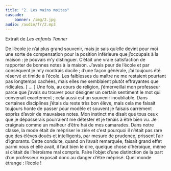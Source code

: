 ```yaml
---
title: "2. Les mains moites"
cascade:
    banner: /img/2.jpg
audio: /audio/fr/2.mp3
---
```


Extrait de *Les enfants Tanner*

De l’école je n’ai plus grand souvenir, mais je sais qu’elle
devint pour moi une sorte de compensation pour la position
inférieure que j’occupais à la maison : je pouvais m’y distinguer.
C’était une vraie satisfaction de rapporter de bonnes notes à la
maison. J’avais peur de l’école et par conséquent je m’y montrais
docile ; d’une façon générale, j’ai toujours été réservé et timide
à l’école. Les faiblesses du maître ne me restaient pourtant pas
longtemps cachées, mais elles me semblaient plutôt effrayantes
que ridicules. [ ... ] Une fois, au cours de religion, j’émerveillai
mon professeur parce que j’avais su trouver pour désigner un
certain sentiment le mot qui convenait exactement ; cela aussi
est un souvenir inoubliable. Dans certaines disciplines j’étais du
reste très bon élève, mais cela me faisait toujours honte de passer pour modèle et souvent je faisais carrément exprès d’avoir
de mauvaises notes. Mon instinct me disait que tous ceux que je
dépasserais pourraient me détester et je tenais à être bien vu. Je
craignais comme un malheur d’être haï de mes camarades. Dans
notre classe, la mode était de mépriser le zèle et c’est pourquoi il n’était pas rare que des élèves doués et intelligents, par
mesure de prudence, prissent l’air d’ignorants. Cette conduite,
quand on l’avait remarquée, faisait grand effet parmi nous et
elle avait, il faut bien le dire, quelque chose d’héroïque, même
si c’était de l’héroïsme mal compris. Faire l’objet d’une distinction de la part d’un professeur exposait donc au danger d’être
méprisé. Quel monde étrange : l’école !